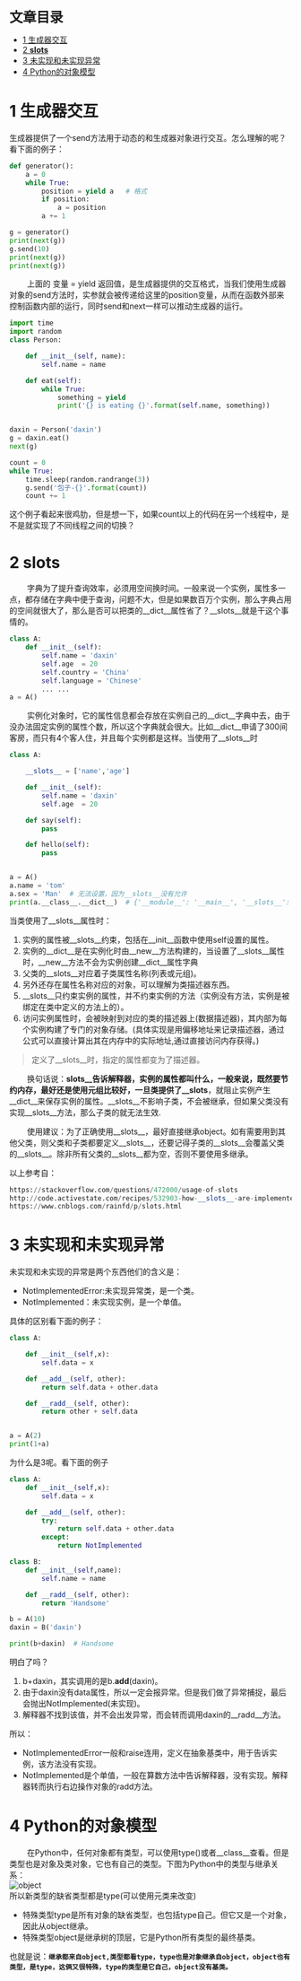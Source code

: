 <font size=5 face='微软雅黑'>__文章目录__</font>
<!-- TOC -->

- [1 生成器交互](#1-生成器交互)
- [2 __slots__](#2-__slots__)
- [3 未实现和未实现异常](#3-未实现和未实现异常)
- [4 Python的对象模型](#4-python的对象模型)

<!-- /TOC -->
# 1 生成器交互
生成器提供了一个send方法用于动态的和生成器对象进行交互。怎么理解的呢？看下面的例子：
```python
def generator():
    a = 0
    while True:
        position = yield a   # 格式
        if position:
            a = position
        a += 1

g = generator()
print(next(g))
g.send(10)
print(next(g))
print(next(g))
```
&nbsp;&nbsp;&nbsp;&nbsp;&nbsp;&nbsp;&nbsp;&nbsp;上面的 变量 = yield 返回值，是生成器提供的交互格式，当我们使用生成器对象的send方法时，实参就会被传递给这里的position变量，从而在函数外部来控制函数内部的运行，同时send和next一样可以推动生成器的运行。
```python
import time
import random
class Person:

    def __init__(self, name):
        self.name = name

    def eat(self):
        while True:
            something = yield
            print('{} is eating {}'.format(self.name, something))


daxin = Person('daxin')
g = daxin.eat()
next(g)

count = 0
while True:
    time.sleep(random.randrange(3))
    g.send('包子-{}'.format(count))
    count += 1
```
这个例子看起来很鸡肋，但是想一下，如果count以上的代码在另一个线程中，是不是就实现了不同线程之间的切换？
# 2 __slots__
&nbsp;&nbsp;&nbsp;&nbsp;&nbsp;&nbsp;&nbsp;&nbsp;字典为了提升查询效率，必须用空间换时间。一般来说一个实例，属性多一点，都存储在字典中便于查询，问题不大，但是如果数百万个实例，那么字典占用的空间就很大了，那么是否可以把类的__dict__属性省了？__slots__就是干这个事情的。
```python
class A:
    def __init__(self):
        self.name = 'daxin'
        self.age  = 20
        self.country = 'China'
        self.language = 'Chinese'
        ... ...
a = A()
```
&nbsp;&nbsp;&nbsp;&nbsp;&nbsp;&nbsp;&nbsp;&nbsp;实例化对象时，它的属性信息都会存放在实例自己的__dict__字典中去，由于没办法固定实例的属性个数，所以这个字典就会很大。比如__dict__申请了300间客房，而只有4个客人住，并且每个实例都是这样。当使用了__slots__时
```python
class A:

    __slots__ = ['name','age']

    def __init__(self):
        self.name = 'daxin'
        self.age  = 20

    def say(self):
        pass

    def hello(self):
        pass


a = A()
a.name = 'tom'
a.sex = 'Man'  # 无法设置，因为__slots__没有允许
print(a.__class__.__dict__)  # {'__module__': '__main__', '__slots__': ['name', 'age'], '__init__': <function A.__init__ at 0x0000022422379950>, 'say': <function A.say at 0x00000224223799D8>, 'hello': <function A.hello at 0x0000022422379A60>, 'age': <member 'age' of 'A' objects>, 'name': <member 'name' of 'A' objects>, '__doc__': None}
```
当类使用了__slots__属性时：
1. 实例的属性被__slots__约束，包括在__init__函数中使用self设置的属性。
2. 实例的__dict__是在实例化时由__new__方法构建的，当设置了__slots__属性时，__new__方法不会为实例创建__dict__属性字典
3. 父类的__slots__对应着子类属性名称(列表或元组)。
4. 另外还存在属性名称对应的<member descriptor>对象，可以理解为类描述器东西。
5. __slots__只约束实例的属性，并不约束实例的方法（实例没有方法，实例是被绑定在类中定义的方法上的）。
6. 访问实例属性时，会被映射到对应的类的描述器上(数据描述器)，其内部为每个实例构建了专门的对象存储。(具体实现是用偏移地址来记录描述器，通过公式可以直接计算出其在内存中的实际地址,通过直接访问内存获得。)
> 定义了__slots__时，指定的属性都变为了描述器。  

&nbsp;&nbsp;&nbsp;&nbsp;&nbsp;&nbsp;&nbsp;&nbsp;换句话说：__slots__告诉解释器，实例的属性都叫什么，一般来说，既然要节约内存，最好还是使用元组比较好，一旦类提供了__slots__，就阻止实例产生__dict__来保存实例的属性。__slots__不影响子类，不会被继承，但如果父类没有实现__slots__方法，那么子类的就无法生效.  

&nbsp;&nbsp;&nbsp;&nbsp;&nbsp;&nbsp;&nbsp;&nbsp;使用建议：为了正确使用__slots__，最好直接继承object。如有需要用到其他父类，则父类和子类都要定义__slots__，还要记得子类的__slots__会覆盖父类的__slots__。除非所有父类的__slots__都为空，否则不要使用多继承。

以上参考自：
```python
https://stackoverflow.com/questions/472000/usage-of-slots
http://code.activestate.com/recipes/532903-how-__slots__-are-implemented/
https://www.cnblogs.com/rainfd/p/slots.html
```
# 3 未实现和未实现异常
未实现和未实现的异常是两个东西他们的含义是：
- NotImplementedError:未实现异常类，是一个类。
- NotImplemented：未实现实例，是一个单值。  

具体的区别看下面的例子：
```python
class A:

    def __init__(self,x):
        self.data = x

    def __add__(self, other):
        return self.data + other.data

    def __radd__(self, other):
        return other + self.data


a = A(2)
print(1+a)  
```
为什么是3呢。看下面的例子
```python
class A:
    def __init__(self,x):
        self.data = x

    def __add__(self, other):
        try:
            return self.data + other.data
        except:
            return NotImplemented

class B:
    def __init__(self,name):
        self.name = name

    def __radd__(self, other):
        return 'Handsome'

b = A(10)
daxin = B('daxin')

print(b+daxin)  # Handsome
```
明白了吗？
1. b+daxin，其实调用的是b.__add__(daxin)。
2. 由于daxin没有data属性，所以一定会报异常。但是我们做了异常捕捉，最后会抛出NotImplemented(未实现)。
3. 解释器不找到该值，并不会出发异常，而会转而调用daxin的__radd__方法。  

所以：
- NotImplementedError一般和raise连用，定义在抽象基类中，用于告诉实例，该方法没有实现。
- NotImplemented是个单值，一般在算数方法中告诉解释器，没有实现。解释器转而执行右边操作对象的radd方法。
# 4 Python的对象模型
&nbsp;&nbsp;&nbsp;&nbsp;&nbsp;&nbsp;&nbsp;&nbsp;在Python中，任何对象都有类型，可以使用type()或者__class__查看。但是类型也是对象及类对象，它也有自己的类型。下图为Python中的类型与继承关系：  
![object](photo/object.png)  
所以新类型的缺省类型都是type(可以使用元类来改变)
- 特殊类型type是所有对象的缺省类型，也包括type自己。但它又是一个对象，因此从object继承。
- 特殊类型object是继承树的顶层，它是Python所有类型的最终基类。  

也就是说：__`继承都来自object,类型都看type，type也是对象继承自object，object也有类型，是type，这俩又很特殊，type的类型是它自己，object没有基类。`__